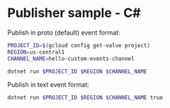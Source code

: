 # Publisher sample - C#

Publish in proto (default) event format:

```sh
PROJECT_ID=$(gcloud config get-value project)
REGION=us-central1
CHANNEL_NAME=hello-custom-events-channel

dotnet run $PROJECT_ID $REGION $CHANNEL_NAME
```

Publish in text event format:

```sh
dotnet run $PROJECT_ID $REGION $CHANNEL_NAME true
```
